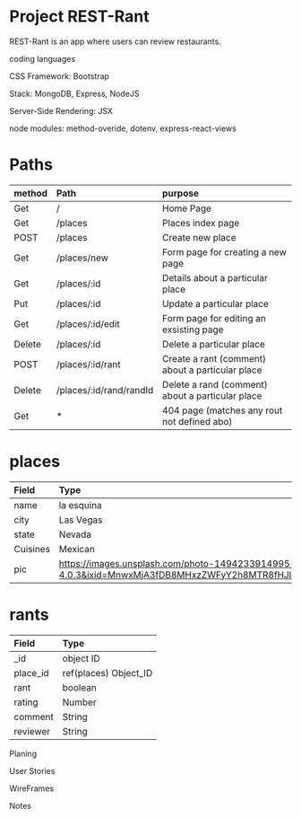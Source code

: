 # Project REST-Rant

REST-Rant is an app where users can review restaurants.

coding languages 

CSS Framework: Bootstrap

Stack: MongoDB, Express, NodeJS

Server-Side Rendering: JSX

node modules: method-overide, dotenv, express-react-views

# Paths

| method | Path | purpose |
| :------ | :------ | :------ |
| Get | / | Home Page |
| Get | /places | Places index page |
| POST | /places | Create new place |
| Get | /places/new | Form page for creating a new page |
| Get | /places/:id | Details about a particular place |
| Put | /places/:id | Update a particular place |
| Get | /places/:id/edit | Form page for editing an exsisting page |
| Delete | /places/:id | Delete a particular place |
| POST | /places/:id/rant | Create a rant (comment) about a particular place |
| Delete | /places/:id/rand/randId | Delete a rand (comment) about a particular place |
| Get | * | 404 page (matches any rout not defined abo) |

# places

| Field | Type |
| :----- | :----- |
| name | la esquina |
| city | Las Vegas |
| state | Nevada |
| Cuisines | Mexican |
| pic | https://images.unsplash.com/photo-1494233914995-8c8b438d3f60?ixlib=rb-4.0.3&ixid=MnwxMjA3fDB8MHxzZWFyY2h8MTR8fHJlc3R1cmFudHxlbnwwfHwwfHw%3D&auto=format&fit=crop&w=400&q=60 |

# rants

| Field | Type |
| :----- | :----- |
| _id | object ID |
| place_id | ref(places) Object_ID |
| rant | boolean |
| rating | Number |
| comment | String |
| reviewer | String |

Planing 

User Stories 

WireFrames 


Notes 